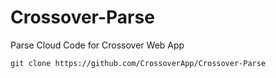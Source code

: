 # Crossover-Parse
Parse Cloud Code for Crossover Web App


`git clone https://github.com/CrossoverApp/Crossover-Parse`
